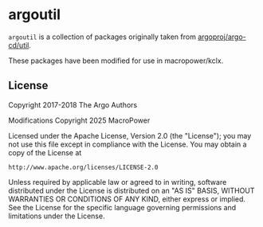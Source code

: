 # argoutil

`argoutil` is a collection of packages originally taken from [argoproj/argo-cd/util][1].

These packages have been modified for use in macropower/kclx.

## License

Copyright 2017-2018 The Argo Authors

Modifications Copyright 2025 MacroPower

Licensed under the Apache License, Version 2.0 (the "License");
you may not use this file except in compliance with the License.
You may obtain a copy of the License at

    http://www.apache.org/licenses/LICENSE-2.0

Unless required by applicable law or agreed to in writing, software
distributed under the License is distributed on an "AS IS" BASIS,
WITHOUT WARRANTIES OR CONDITIONS OF ANY KIND, either express or implied.
See the License for the specific language governing permissions and
limitations under the License.

[1]: https://github.com/argoproj/argo-cd/tree/master/util
